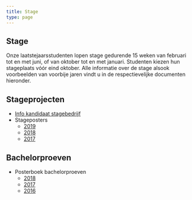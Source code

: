 ```yaml
---
title: Stage
type: page
---
```


<main class="o-wrapper">
	<!-- section -->
	<section class="c-row">
		<div class="o-container">
			<div class="o-grid o-grid--gutter-lg">
				<div class="o-grid__item u-10-of-12-bp5 u-push-1-of-12-bp5">
					<div class="o-container u-max-width-md">
						<h1>Stage</h1>
					</div>
					<!-- article -->
					<article class="o-container u-max-width-md">
						<p>Onze laatstejaarsstudenten lopen stage gedurende 15 weken van februari tot en met juni, of van oktober tot en met januari. Studenten kiezen hun stageplaats vóór eind oktober. Alle informatie over de stage alsook voorbeelden van voorbije jaren vindt u in de respectievelijke documenten hieronder.</p>
						<h2>Stageprojecten</h2>
						<ul>
							<li><a href="https://mctwebsite.blob.core.windows.net/docs/info_voor_kandidaat_stagebedrijf.pdf" rel="noopener">Info kandidaat stagebedrijf</a></li>
							<li>Stageposters
								<ul>
									<li><a href="https://mctwebsite.blob.core.windows.net/docs/stageprojecten%20juni%202019%20NMCT.pdf" rel="noopener">2019</a></li>
									<li><a href="https://mctwebsite.blob.core.windows.net/docs/NMCTstageposters2018.pdf" rel="noopener">2018</a></li>
									<li><a href="https://mctwebsite.blob.core.windows.net/docs/NMCTstageposters2017.pdf" rel="noopener">2017</a></li>
								</ul>
							</li>
						</ul>
						<h2>Bachelorproeven</h2>
						<ul>
							<li>Posterboek bachelorproeven
								<ul>
									<li><a href="https://mctwebsite.blob.core.windows.net/docs/NMCTposters2018.pdf" rel="noopener">2018</a></li>
									<li><a href="https://mctwebsite.blob.core.windows.net/docs/NMCTposters2017.pdf" rel="noopener">2017</a></li>
									<li><a href="https://mctwebsite.blob.core.windows.net/docs/NMCTposters2016.pdf" rel="noopener">2016</a></li>
								</ul>
							</li>
						</ul>
					</article>
					<!-- /article -->
				</div>
			</div>
		</div>
	</section>
	<!-- /section -->
</main>
